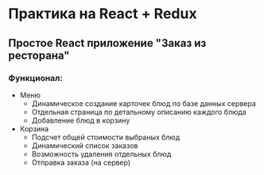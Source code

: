 # Практика на React + Redux 
## Простое React приложение "Заказ из ресторана"
### Функционал:
- Меню
  - Динамическое создание карточек блюд по базе данных сервера 
  - Отдельная страница по детальному описанию каждого блюда 
  - Добавление блюд в корзину 
- Корзина
  - Подсчет общей стоимости выбраных блюд 
  - Динамический список заказов
  - Возможность удаления отдельных блюд 
  - Отправка заказа (на сервер)
